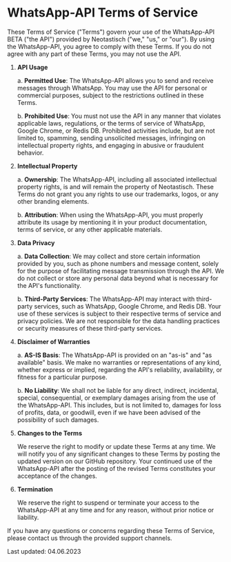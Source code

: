 # WhatsApp-API Terms of Service

These Terms of Service ("Terms") govern your use of the WhatsApp-API BETA ("the API") provided by Neotastisch ("we," "us," or "our"). By using the WhatsApp-API, you agree to comply with these Terms. If you do not agree with any part of these Terms, you may not use the API.

1. **API Usage**

   a. **Permitted Use**: The WhatsApp-API allows you to send and receive messages through WhatsApp. You may use the API for personal or commercial purposes, subject to the restrictions outlined in these Terms.
   
   b. **Prohibited Use**: You must not use the API in any manner that violates applicable laws, regulations, or the terms of service of WhatsApp, Google Chrome, or Redis DB. Prohibited activities include, but are not limited to, spamming, sending unsolicited messages, infringing on intellectual property rights, and engaging in abusive or fraudulent behavior.

2. **Intellectual Property**

   a. **Ownership**: The WhatsApp-API, including all associated intellectual property rights, is and will remain the property of Neotastisch. These Terms do not grant you any rights to use our trademarks, logos, or any other branding elements.
   
   b. **Attribution**: When using the WhatsApp-API, you must properly attribute its usage by mentioning it in your product documentation, terms of service, or any other applicable materials.

3. **Data Privacy**

   a. **Data Collection**: We may collect and store certain information provided by you, such as phone numbers and message content, solely for the purpose of facilitating message transmission through the API. We do not collect or store any personal data beyond what is necessary for the API's functionality.
   
   b. **Third-Party Services**: The WhatsApp-API may interact with third-party services, such as WhatsApp, Google Chrome, and Redis DB. Your use of these services is subject to their respective terms of service and privacy policies. We are not responsible for the data handling practices or security measures of these third-party services.

4. **Disclaimer of Warranties**

   a. **AS-IS Basis**: The WhatsApp-API is provided on an "as-is" and "as available" basis. We make no warranties or representations of any kind, whether express or implied, regarding the API's reliability, availability, or fitness for a particular purpose.
   
   b. **No Liability**: We shall not be liable for any direct, indirect, incidental, special, consequential, or exemplary damages arising from the use of the WhatsApp-API. This includes, but is not limited to, damages for loss of profits, data, or goodwill, even if we have been advised of the possibility of such damages.

5. **Changes to the Terms**

   We reserve the right to modify or update these Terms at any time. We will notify you of any significant changes to these Terms by posting the updated version on our GitHub repository. Your continued use of the WhatsApp-API after the posting of the revised Terms constitutes your acceptance of the changes.

6. **Termination**

   We reserve the right to suspend or terminate your access to the WhatsApp-API at any time and for any reason, without prior notice or liability.

If you have any questions or concerns regarding these Terms of Service, please contact us through the provided support channels.

Last updated: 04.06.2023
